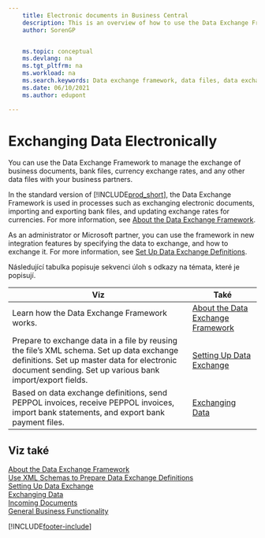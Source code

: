 ```yaml
---
    title: Electronic documents in Business Central
    description: This is an overview of how to use the Data Exchange Framework to manage the exchange of data in business documents like bank files and currency exchange rates.
    author: SorenGP


    ms.topic: conceptual
    ms.devlang: na
    ms.tgt_pltfrm: na
    ms.workload: na
    ms.search.keywords: Data exchange framework, data files, data exchange, electronic document, invoice, Business Central, business document, standard-compliant file
    ms.date: 06/10/2021
    ms.author: edupont

---
```


# Exchanging Data Electronically
You can use the Data Exchange Framework to manage the exchange of business documents, bank files, currency exchange rates, and any other data files with your business partners.

In the standard version of [!INCLUDE[prod_short](includes/prod_short.md)], the Data Exchange Framework is used in processes such as exchanging electronic documents, importing and exporting bank files, and updating exchange rates for currencies. For more information, see [About the Data Exchange Framework](across-about-the-data-exchange-framework.md).

As an administrator or Microsoft partner, you can use the framework in new integration features by specifying the data to exchange, and how to exchange it. For more information, see [Set Up Data Exchange Definitions](across-how-to-set-up-data-exchange-definitions.md).

Následující tabulka popisuje sekvenci úloh s odkazy na témata, které je popisují.

| Viz | Také |
|--------|---------|  
| Learn how the Data Exchange Framework works. | [About the Data Exchange Framework](across-about-the-data-exchange-framework.md) |
| Prepare to exchange data in a file by reusing the file’s XML schema. Set up data exchange definitions. Set up master data for electronic document sending. Set up various bank import/export fields. | [Setting Up Data Exchange](across-set-up-data-exchange.md) |
| Based on data exchange definitions, send PEPPOL invoices, receive PEPPOL invoices, import bank statements, and export bank payment files. | [Exchanging Data](across-exchange-data.md) |

## Viz také
[About the Data Exchange Framework](across-about-the-data-exchange-framework.md)  
[Use XML Schemas to Prepare Data Exchange Definitions](across-how-to-use-xml-schemas-to-prepare-data-exchange-definitions.md)  
[Setting Up Data Exchange](across-set-up-data-exchange.md)  
[Exchanging Data](across-exchange-data.md)  
[Incoming Documents](across-income-documents.md)  
[General Business Functionality](ui-across-business-areas.md)


[!INCLUDE[footer-include](includes/footer-banner.md)]